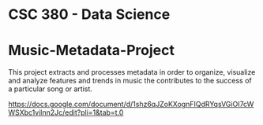 # CSC 380 - Data Science 
# Music-Metadata-Project

This project extracts and processes metadata in order to organize, visualize and analyze features and trends in music the contributes to the success of a particular song or artist. 


https://docs.google.com/document/d/1shz6qJZoKXognFIQdRYqsVGiOI7cWWSXbc1vilnn2Jc/edit?pli=1&tab=t.0

